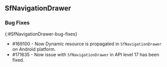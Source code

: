 ## SfNavigationDrawer

### Bug Fixes
{:#SfNavigationDrawer-bug-fixes} 

* \#169100 - Now Dynamic resource is propagated in `SfNavigationDrawer` on Android platform.
* \#171635 - Now issue with `SfNavigationDrawer` in API level 17 has been fixed.
 